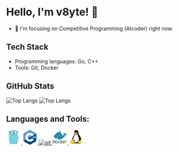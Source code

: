 # Hello, I'm v8yte! 👋
- 🌱 I'm focusing on Competitive Programming (Atcoder) right now.

## Tech Stack
- Programming languages: Go, C++
- Tools: Git, Docker

## GitHub Stats
<p align="left"> 
  <img alt="Top Langs" height="150px" src="https://github-readme-stats.vercel.app/api?username=v8yte&theme=onedark&show_icons=true"/>
  <img alt="Top Langs" height="150px" src="https://github-readme-stats.vercel.app/api/top-langs/?username=v8yte&layout=compact&theme=onedark"/> 
</p>

## Languages and Tools:
<p align="left"> 
<a href="https://golang.org" target="_blank" rel="noreferrer"> <img src="https://raw.githubusercontent.com/devicons/devicon/master/icons/go/go-original.svg" alt="go" width="40" height="40"/> </a> 
<a href="https://www.cplusplus.com/" target="_blank" rel="noreferrer"> <img src="https://raw.githubusercontent.com/devicons/devicon/master/icons/cplusplus/cplusplus-original.svg" alt="cplusplus" width="40" height="40"/> </a> 
<a href="https://git-scm.com/" target="_blank" rel="noreferrer"> <img src="https://www.vectorlogo.zone/logos/git-scm/git-scm-icon.svg" alt="git" width="40" height="40"/> </a> 
<a href="https://www.docker.com/" target="_blank" rel="noreferrer"> <img src="https://raw.githubusercontent.com/devicons/devicon/master/icons/docker/docker-original-wordmark.svg" alt="docker" width="40" height="40"/> </a> 
<a href="https://www.linux.org/" target="_blank" rel="noreferrer"> <img src="https://raw.githubusercontent.com/devicons/devicon/master/icons/linux/linux-original.svg" alt="linux" width="40" height="40"/> </a> 
</p>

